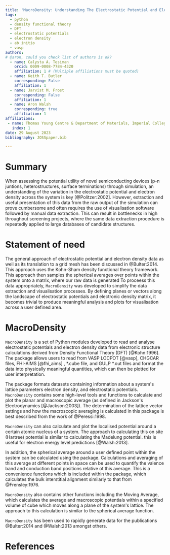 ```yaml
---
title: 'MacroDensity: Understanding The Electrostatic Potential and Electron Density Landscapes within Systems of Quantum Mechanical Simulations'
tags:
  - python
  - density functional theory
  - DFT
  - electrostatic potentials
  - electron density 
  - ab initio
  - vasp
authors:
# @aron, could you check list of authors is ok?
  - name: Calysta A. Tesiman
    orcid: 0009-0008-7784-4320
    affiliation: 1 # (Multiple affiliations must be quoted)
  - name: Keith T. Butler
    corresponding: False 
    affiliation: 1
  - name: Jarvist M. Frost
    corresponding: False 
    affiliation: 1
  - name: Aron Walsh
    corresponding: true 
    affiliation: 1
affiliations:
 - name: Thomas Young Centre & Department of Materials, Imperial College London, London SW7 2AZ, UK 
   index: 1
date: 29 August 2023
bibliography: JOSSpaper.bib

---
```


# Summary
 
When assessing the potential utility of novel semiconducting devices (p-n juntions, 
heterostructures, surface terminations) through simulation, an understanding of the 
variation in the electrostatic potential and electron density across the system is key [@Politzer:2002]. 
However, extraction and useful presentation of this data from the raw output of the 
simulation can prove cumbersome and often requires the use of visualisation software followed 
by manual data extraction. This can result in bottlenecks in high throughout screening projects, 
where the same data extraction procedure is repeatedly applied to large databases of candidate structures.


# Statement of need

The general approach of electrostatic potential and electron density data as well as its translation to a grid mesh 
has been discussed in @Bulter:2014. This approach uses the Kohn-Sham density functional theory framework. This 
approach then samples the spherical averages over points within the system onto a matrix, where our raw data is generated
To proceess this data appropriately, ``MacroDensity`` was developed to simplify the data extraction and visualisation processes. 
By defining planes or vectors along the landscape of electrostatic potentials and electronic density matrix,
it becomes trivial to produce meaningful analysis and plots for visualisation across a user defined area. 

# MacroDensity

``MacroDensity`` is a set of Python modules developed to read and analyse electrostatic potentials and electron 
density data from electronic structure calculations derived from Density Functional Theory (DFT) [@Kohn:1996]. The package 
allows users to read from VASP LOCPOT [@vasp], CHGCAR files, FHI-AIMS [@fhi_aims] , *.cube file, and GULP *.out 
files and format the data into physically meaningful quantities, which can then be plotted for user interpretation.

The package formats datasets containing information about a system's lattice parameters electron density, and 
electrostatic potentials. ``MacroDensity`` contains some high-level tools and functions to calculate and plot
the planar and macroscopic average (as defined in Jackson's Electrodynamics [@Jackson:2003]). The determination of 
the lattice vector settings and how the macroscopic averaging is calculated in this package is best described from the work of
@Peressi:1998. 

``MacroDensity`` can also calculate and plot the localised potential around a certain atomic nucleus of a system. The approach
to calculating this on site (Hartree) potential is similar to calculating the Madelung potential. this is useful for 
electron energy level predictions [@Walsh:2013]. 

In addition, the spherical average around a user defined point within the system can be calculated using the package. Calculations 
and averaging of this average at different points in space can be used to quantify the valence band and conduction band positions relative ot this average.
This is a convenience functions which is included within the package, which calculates the bulk interstitial alignment similarly to that
from @Frensley:1976. 

``MacroDensity`` also contains other functions including the Moving Average, which calculates the average and macroscopic potentials within
a specified volume of cube which moves along a plane of the system's lattice. The approach to this calculation is similar to the spherical average 
function.

``MacroDensity`` has been used to rapidly generate data for the publications @Bulter:2014 and @Walsh:2013 amongst others. 

<!-- # Figures

Figures can be included like this:
![Caption for example figure.\label{fig:example}](figure.png)
and referenced from text using \autoref{fig:example}.

Figure sizes can be customized by adding an optional second parameter:
![Caption for example figure.](figure.png){ width=20% } -->

<!-- # Acknowledgements -->

# References
